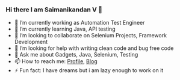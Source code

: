 ### Hi there I am Saimanikandan V 👋


- 🔭 I’m currently working as Automation Test Engineer
- 🌱 I’m currently learning Java, API testing
- 👯 I’m looking to collaborate on Selenium Projects, Framework Development
- 🤔 I’m looking for help with writing clean code and bug free code
- 💬 Ask me about Gadgets, Java, Selenium, Testing
- 📫 How to reach me: [Profile](https://saimanikandanv.me), [Blog](//saimanikandanv.github.io/thoughtsqre)
- ⚡ Fun fact: I have dreams but i am lazy enough to work on it
